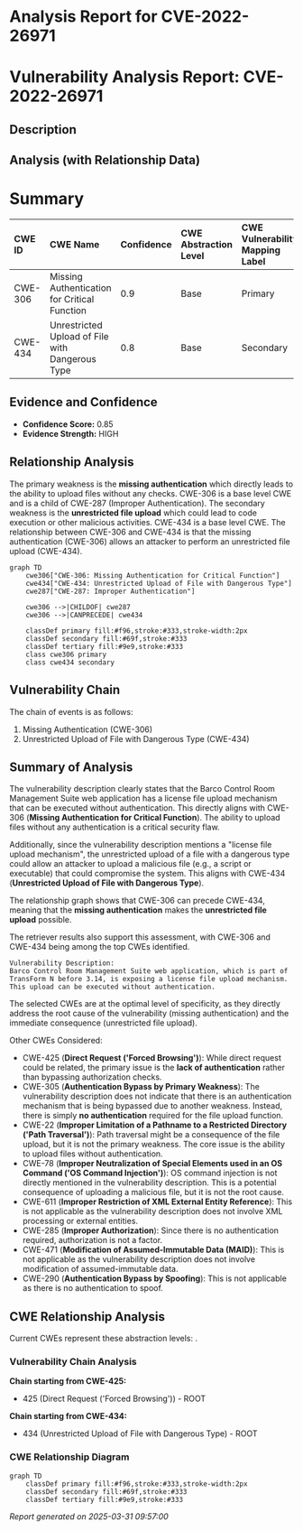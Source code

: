 # Analysis Report for CVE-2022-26971

# Vulnerability Analysis Report: CVE-2022-26971

## Description



## Analysis (with Relationship Data)

# Summary
| CWE ID  | CWE Name                                                                        | Confidence | CWE Abstraction Level | CWE Vulnerability Mapping Label | CWE-Vulnerability Mapping Notes |
| :-------- | :------------------------------------------------------------------------------ | :--------- | :---------------------- | :------------------------------ | :------------------------------ |
| CWE-306 | Missing Authentication for Critical Function                                    | 0.9        | Base                    | Primary                           | Allowed                         |
| CWE-434 | Unrestricted Upload of File with Dangerous Type                               | 0.8        | Base                    | Secondary                         | Allowed                         |

## Evidence and Confidence

*   **Confidence Score:** 0.85
*   **Evidence Strength:** HIGH

## Relationship Analysis
The primary weakness is the **missing authentication** which directly leads to the ability to upload files without any checks. CWE-306 is a base level CWE and is a child of CWE-287 (Improper Authentication). The secondary weakness is the **unrestricted file upload** which could lead to code execution or other malicious activities. CWE-434 is a base level CWE. The relationship between CWE-306 and CWE-434 is that the missing authentication (CWE-306) allows an attacker to perform an unrestricted file upload (CWE-434).

```mermaid
graph TD
    cwe306["CWE-306: Missing Authentication for Critical Function"]
    cwe434["CWE-434: Unrestricted Upload of File with Dangerous Type"]
    cwe287["CWE-287: Improper Authentication"]

    cwe306 -->|CHILDOF| cwe287
    cwe306 -->|CANPRECEDE| cwe434
    
    classDef primary fill:#f96,stroke:#333,stroke-width:2px
    classDef secondary fill:#69f,stroke:#333
    classDef tertiary fill:#9e9,stroke:#333
    class cwe306 primary
    class cwe434 secondary
```

## Vulnerability Chain
The chain of events is as follows:
1.  Missing Authentication (CWE-306)
2.  Unrestricted Upload of File with Dangerous Type (CWE-434)

## Summary of Analysis
The vulnerability description clearly states that the Barco Control Room Management Suite web application has a license file upload mechanism that can be executed without authentication. This directly aligns with CWE-306 (**Missing Authentication for Critical Function**). The ability to upload files without any authentication is a critical security flaw.

Additionally, since the vulnerability description mentions a "license file upload mechanism", the unrestricted upload of a file with a dangerous type could allow an attacker to upload a malicious file (e.g., a script or executable) that could compromise the system. This aligns with CWE-434 (**Unrestricted Upload of File with Dangerous Type**).

The relationship graph shows that CWE-306 can precede CWE-434, meaning that the **missing authentication** makes the **unrestricted file upload** possible.

The retriever results also support this assessment, with CWE-306 and CWE-434 being among the top CWEs identified.

```
Vulnerability Description:
Barco Control Room Management Suite web application, which is part of TransForm N before 3.14, is exposing a license file upload mechanism. This upload can be executed without authentication.
```

The selected CWEs are at the optimal level of specificity, as they directly address the root cause of the vulnerability (missing authentication) and the immediate consequence (unrestricted file upload).

Other CWEs Considered:

*   CWE-425 (**Direct Request ('Forced Browsing')**): While direct request could be related, the primary issue is the **lack of authentication** rather than bypassing authorization checks.
*   CWE-305 (**Authentication Bypass by Primary Weakness**): The vulnerability description does not indicate that there is an authentication mechanism that is being bypassed due to another weakness. Instead, there is simply **no authentication** required for the file upload function.
*   CWE-22 (**Improper Limitation of a Pathname to a Restricted Directory ('Path Traversal')**): Path traversal might be a consequence of the file upload, but it is not the primary weakness. The core issue is the ability to upload files without authentication.
*   CWE-78 (**Improper Neutralization of Special Elements used in an OS Command ('OS Command Injection')**): OS command injection is not directly mentioned in the vulnerability description. This is a potential consequence of uploading a malicious file, but it is not the root cause.
*   CWE-611 (**Improper Restriction of XML External Entity Reference**): This is not applicable as the vulnerability description does not involve XML processing or external entities.
*   CWE-285 (**Improper Authorization**): Since there is no authentication required, authorization is not a factor.
*   CWE-471 (**Modification of Assumed-Immutable Data (MAID)**): This is not applicable as the vulnerability description does not involve modification of assumed-immutable data.
*   CWE-290 (**Authentication Bypass by Spoofing**): This is not applicable as there is no authentication to spoof.


## CWE Relationship Analysis

Current CWEs represent these abstraction levels: .


### Vulnerability Chain Analysis

**Chain starting from CWE-425:**
- 425 (Direct Request ('Forced Browsing')) - ROOT


**Chain starting from CWE-434:**
- 434 (Unrestricted Upload of File with Dangerous Type) - ROOT



### CWE Relationship Diagram

```mermaid
graph TD
    classDef primary fill:#f96,stroke:#333,stroke-width:2px
    classDef secondary fill:#69f,stroke:#333
    classDef tertiary fill:#9e9,stroke:#333
```



*Report generated on 2025-03-31 09:57:00*
